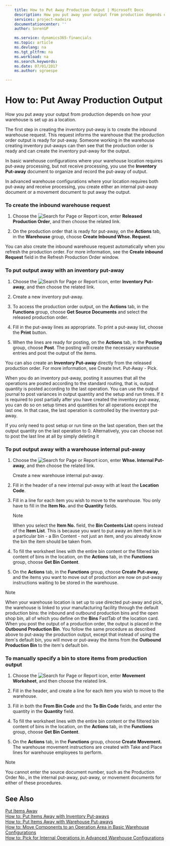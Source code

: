 ```yaml
---
    title: How to Put Away Production Output | Microsoft Docs
    description: How you put away your output from production depends on how your warehouse is set up as a location.
    services: project-madeira
    documentationcenter: ''
    author: SorenGP

    ms.service: dynamics365-financials
    ms.topic: article
    ms.devlang: na
    ms.tgt_pltfrm: na
    ms.workload: na
    ms.search.keywords:
    ms.date: 07/01/2017
    ms.author: sgroespe

---
```

# How to: Put Away Production Output
How you put away your output from production depends on how your warehouse is set up as a location.  

 The first step in creating the inventory put-away is to create the inbound warehouse request. This request informs the warehouse that the production order output is ready for put-away. Someone working in the warehouse creating inventory put-aways can then see that the production order is ready and can create the inventory put-away for the output.  

 In basic warehouse configurations where your warehouse location requires put-away processing, but not receive processing, you use the **Inventory Put-away** document to organize and record the put-away of output.  

 In advanced warehouse configurations where your location requires both put-away and receive processing, you create either an internal put-away document or a movement document to put away the output.  

### To create the inbound warehouse request  

1.  Choose the ![Search for Page or Report](media/ui-search/search_small.png "Search for Page or Report icon") icon, enter **Released Production Order**, and then choose the related link.  

2.  On the production order that is ready for put-away, on the **Actions** tab, in the **Warehouse** group, choose **Create Inbound Whse. Request**.  

 You can also create the inbound warehouse request automatically when you refresh the production order. For more information, see the **Create inbound Request** field in the Refresh Production Order window.  

### To put output away with an inventory put-away  

1.  Choose the ![Search for Page or Report](media/ui-search/search_small.png "Search for Page or Report icon") icon, enter **Inventory Put-away**, and then choose the related link.  

2.  Create a new inventory put-away.  

3.  To access the production order output, on the **Actions** tab, in the **Functions** group, choose **Get Source Documents** and select the released production order.  

4.  Fill in the put-away lines as appropriate. To print a put-away list, choose the **Print** button.  

5.  When the lines are ready for posting, on the **Actions** tab, in the **Posting** group, choose **Post**. The posting will create the necessary warehouse entries and post the output of the items.  

 You can also create an **Inventory Put-away** directly from the released production order. For more information, see Create Invt. Put-Away - Pick.  

 When you do an inventory put-away, posting it assumes that all the operations are posted according to the standard routing, that is, output quantity is posted according to the last operation. You can use the output journal to post variances in output quantity and the setup and run times. If it is required to post partially after you have created the inventory put-away, you can do so on setup times and quantities for all operations except the last one. In that case, the last operation is controlled by the inventory put-away.  

 If you only need to post setup or run time on the last operation, then set the output quantity on the last operation to 0. Alternatively, you can choose not to post the last line at all by simply deleting it  

### To put output away with a warehouse internal put-away  

1.  Choose the ![Search for Page or Report](media/ui-search/search_small.png "Search for Page or Report icon") icon, enter **Whse. Internal Put-away**, and then choose the related link.  

     Create a new warehouse internal put-away.  

2.  Fill in the header of a new internal put-away with at least the **Location Code**.  

3.  Fill in a line for each item you wish to move to the warehouse. You only have to fill in the **Item No.** and the **Quantity** fields.  

    > [!NOTE]  
    >  When you select the **Item No.** field, the **Bin Contents List** opens instead of the **Item List**. This is because you want to put away an item that is in a particular bin - a Bin Content - not just an item, and you already know the bin the item should be taken from.  

4.  To fill the worksheet lines with the entire bin content or the filtered bin content of bins in the location, on the **Actions** tab, in the **Functions** group, choose **Get Bin Content**.  

5.  On the **Actions** tab, in the **Functions** group, choose **Create Put-away**, and the items you want to move out of production are now on put-away instructions waiting to be stored in the warehouse.  

> [!NOTE]  
>  When your warehouse location is set up to use directed put-away and pick, the warehouse is linked to your manufacturing facility through the default production bins: the inbound and outbound production bins and the open shop bin, all of which you define on the **Bins** FastTab of the location card. When you post the output of a production order, the output is placed in the **Outbound Production Bin**. You follow the same procedure as described above to put-away the production output, except that instead of using the item's default bin, you will move or put-away the items from the **Outbound Production Bin** to the item's default bin.  

### To manually specify a bin to store items from production output  

1.  Choose the ![Search for Page or Report](media/ui-search/search_small.png "Search for Page or Report icon") icon, enter **Movement Worksheet**, and then choose the related link.  

2.  Fill in the header, and create a line for each item you wish to move to the warehouse.  

3.  Fill in both the **From Bin Code** and the **To Bin Code** fields, and enter the quantity in the **Quantity** field.  

4.  To fill the worksheet lines with the entire bin content or the filtered bin content of bins in the location, on the **Actions** tab, in the **Functions** group, choose **Get Bin Content**.  

5.  On the **Actions** tab, in the **Functions** group, choose **Create Movement.** The warehouse movement instructions are created with Take and Place lines for warehouse employees to perform.  

> [!NOTE]  
>  You cannot enter the source document number, such as the Production Order No., in the internal put-away, put-away, or movement documents for either of these procedures.  

## See Also  
 [Put Items Away](../put-items-away.md)   
 [How to: Put Items Away with Inventory Put-aways](../how-to-put-items-away-with-inventory-put-aways.md)   
 [How to: Put Items Away with Warehouse Put-aways](../how-to-put-items-away-with-warehouse-put-aways.md)   
 [How to: Move Components to an Operation Area in Basic Warehouse Configurations](../how-to-move-components-to-an-operation-area-in-basic-warehousing.md)   
 [How to: Pick for Internal Operations in Advanced Warehouse Configurations](../how-to-pick-for-internal-operations-in-advanced-warehousing.md)
